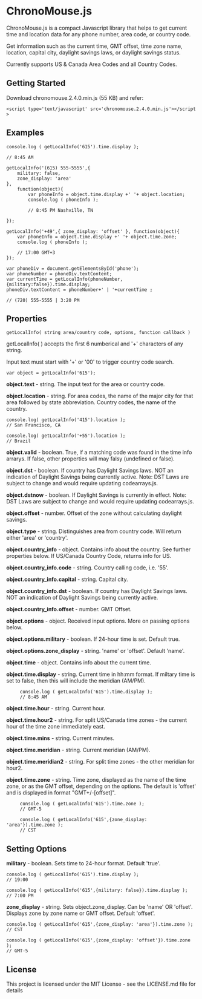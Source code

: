 # ChronoMouse.js 

ChronoMouse.js is a compact Javascript library that helps to get current time and location data for any phone number, area code, or country code.

Get information such as the current time, GMT offset, time zone name, location, capital city, daylight savings laws, or daylight savings status.

Currently supports US & Canada Area Codes and all Country Codes.

## Getting Started
Download chronomouse.2.4.0.min.js (55 KB) and refer: 

```
<script type='text/javascript' src='chronomouse.2.4.0.min.js'></script >
```

## Examples

```
console.log ( getLocalInfo('615').time.display );

// 8:45 AM 

```

```
getLocalInfo('(615) 555-5555',{ 
	military: false, 
	zone_display: 'area' 
}, 
	function(object){ 
		var phoneInfo = object.time.display +' '+ object.location; 
		console.log ( phoneInfo ); 

		// 8:45 PM Nashville, TN 

}); 
```

```
getLocalInfo('+49',{ zone_display: 'offset' }, function(object){ 
	var phoneInfo = object.time.display +' '+ object.time.zone; 
	console.log ( phoneInfo ); 

	// 17:00 GMT+3 
});
```

```
var phoneDiv = document.getElementsById('phone'); 
var phoneNumber = phoneDiv.textContent; 
var currentTime = getLocalInfo(phoneNumber,{military:false}).time.display; 
phoneDiv.textContent = phoneNumber+' | '+currentTime ; 

// (720) 555-5555 | 3:20 PM 
```

## Properties

```
getLocalInfo( string area/country code, options, function callback )
```

getLocalInfo( ) accepts the first 6 numberical and '+' characters of any string. 

Input text must start with '+' or '00' to trigger country code search. 

```
var object = getLocalInfo('615'); 
```

**object.text** - string. The input text for the area or country code.

**object.location** - string. For area codes, the name of the major city for that area followed by state abbreviation. Country codes, the name of the country. 

```
console.log( getLocalInfo('415').location ); 
// San Francisco, CA 

console.log( getLocalInfo('+55').location ); 
// Brazil 
```

**object.valid** - boolean. True, if a matching code was found in the time info arrarys. If false, other properties will may falsy (undefined or false). 

**object.dst** - boolean. If country has Daylight Savings laws. NOT an indication of Daylight Savings being currently active. Note: DST Laws are subject to change and would require updating codearrays.js.

**object.dstnow** - boolean. If Daylight Savings is currently in effect. Note: DST Laws are subject to change and would require updating codearrays.js.

**object.offset** - number. Offset of the zone without calculating daylight savings.

**object.type** - string. Distinguishes area from country code. Will return either 'area' or 'country'.

**object.country_info** - object. Contains info about the country. See further properties below. If US/Canada Country Code, returns info for US.

**object.country_info.code** - string. Country calling code, i.e. '55'.

**object.country_info.capital** - string. Capital city.

**object.country_info.dst** - boolean. If country has Daylight Savings laws. NOT an indication of Daylight Savings being currently active.

**object.country_info.offset** - number. GMT Offset.

**object.options** - object. Received input options. More on passing options below.

**object.options.military** - boolean. If 24-hour time is set. Default true.

**object.options.zone_display** - string. 'name' or 'offset'. Default 'name'.

**object.time** - object. Contains info about the current time.

**object.time.display** - string. Current time in hh:mm format. If miltary time is set to false, then this will include the meridian (AM/PM).

```
     console.log ( getLocalInfo('615').time.display ); 
     // 8:45 AM 
```

**object.time.hour** - string. Current hour.

**object.time.hour2** - string. For split US/Canada time zones - the current hour of the time zone immediately east.

**object.time.mins** - string. Current minutes.

**object.time.meridian** - string. Current meridian (AM/PM).

**object.time.meridian2** - string. For split time zones - the other meridian for hour2.

**object.time.zone** - string. Time zone, displayed as the name of the time zone, or as the GMT offset, depending on the options. The default is 'offset' and is displayed in format "GMT+/-[offset]".


```
     console.log ( getLocalInfo('615').time.zone ); 
     // GMT-5 

     console.log ( getLocalInfo('615',{zone_display: 'area'}).time.zone ); 
     // CST 
```

## Setting Options 

**military** - boolean. Sets time to 24-hour format. Default 'true'. 
```
console.log ( getLocalInfo('615').time.display ); 
// 19:00 

console.log ( getLocalInfo('615',{military: false}).time.display ); 
// 7:00 PM 
```
**zone_display** - string. Sets object.zone_display. Can be 'name' OR 'offset'. Displays zone by zone name or GMT offset. Default 'offset'. 
```
console.log ( getLocalInfo('615',{zone_display: 'area'}).time.zone ); 
// CST 

console.log ( getLocalInfo('615',{zone_display: 'offset'}).time.zone ); 
// GMT-5
```

## License

This project is licensed under the MIT License - see the LICENSE.md file for details

